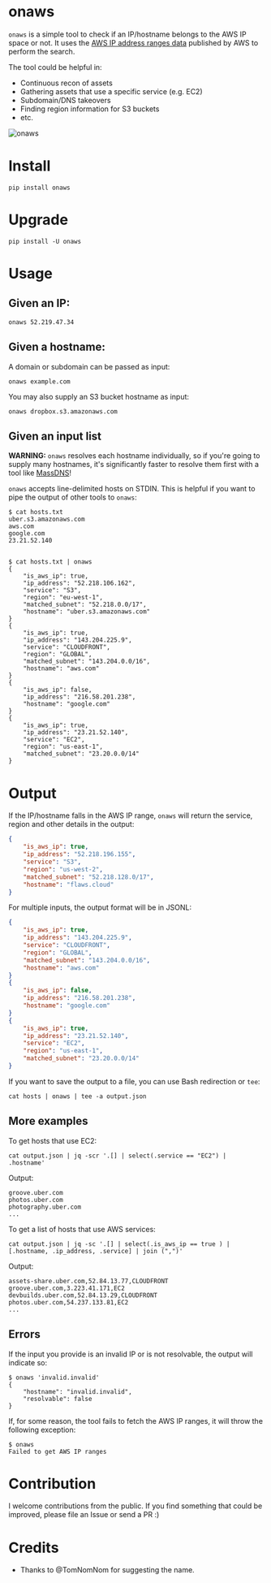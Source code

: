 # onaws

`onaws` is a simple tool to check if an IP/hostname belongs to the AWS IP space or not. It uses the [AWS IP address ranges data](https://docs.aws.amazon.com/general/latest/gr/aws-ip-ranges.html) published by AWS to perform the search.

The tool could be helpful in:

- Continuous recon of assets
- Gathering assets that use a specific service (e.g. EC2)
- Subdomain/DNS takeovers
- Finding region information for S3 buckets
- etc.

![onaws](https://user-images.githubusercontent.com/3582096/124377256-bac56280-dcc8-11eb-9a3f-fa689abaa12b.png)


# Install

```shell
pip install onaws
```

# Upgrade

```shell
pip install -U onaws
```
# Usage

## Given an IP:
```shell
onaws 52.219.47.34
```

## Given a hostname:

A domain or subdomain can be passed as input:

```shell
onaws example.com
```

You may also supply an S3 bucket hostname as input:

```shell
onaws dropbox.s3.amazonaws.com
```

## Given an input list

**WARNING:** `onaws` resolves each hostname individually, so if you're going to supply many hostnames, it's significantly faster to resolve them first with a tool like [MassDNS](https://github.com/blechschmidt/massdns)!

`onaws` accepts line-delimited hosts on STDIN. This is helpful if you want to pipe the output of other tools to `onaws`:

```shell
$ cat hosts.txt
uber.s3.amazonaws.com
aws.com
google.com
23.21.52.140


$ cat hosts.txt | onaws
{
    "is_aws_ip": true,
    "ip_address": "52.218.106.162",
    "service": "S3",
    "region": "eu-west-1",
    "matched_subnet": "52.218.0.0/17",
    "hostname": "uber.s3.amazonaws.com"
}
{
    "is_aws_ip": true,
    "ip_address": "143.204.225.9",
    "service": "CLOUDFRONT",
    "region": "GLOBAL",
    "matched_subnet": "143.204.0.0/16",
    "hostname": "aws.com"
}
{
    "is_aws_ip": false,
    "ip_address": "216.58.201.238",
    "hostname": "google.com"
}
{
    "is_aws_ip": true,
    "ip_address": "23.21.52.140",
    "service": "EC2",
    "region": "us-east-1",
    "matched_subnet": "23.20.0.0/14"
}
```

# Output

If the IP/hostname falls in the AWS IP range, `onaws` will return the service, region and other details in the output:

```json
{
    "is_aws_ip": true,
    "ip_address": "52.218.196.155",
    "service": "S3",
    "region": "us-west-2",
    "matched_subnet": "52.218.128.0/17",
    "hostname": "flaws.cloud"
}
```

For multiple inputs, the output format will be in JSONL:

```json
{
    "is_aws_ip": true,
    "ip_address": "143.204.225.9",
    "service": "CLOUDFRONT",
    "region": "GLOBAL",
    "matched_subnet": "143.204.0.0/16",
    "hostname": "aws.com"
}
{
    "is_aws_ip": false,
    "ip_address": "216.58.201.238",
    "hostname": "google.com"
}
{
    "is_aws_ip": true,
    "ip_address": "23.21.52.140",
    "service": "EC2",
    "region": "us-east-1",
    "matched_subnet": "23.20.0.0/14"
}
```

If you want to save the output to a file, you can use Bash redirection or `tee`:

```shell
cat hosts | onaws | tee -a output.json
```

## More examples

To get hosts that use EC2:

```shell
cat output.json | jq -scr '.[] | select(.service == "EC2") | .hostname'
```
Output:

```
groove.uber.com
photos.uber.com
photography.uber.com
...
```

To get a list of hosts that use AWS services:

```shell
cat output.json | jq -sc '.[] | select(.is_aws_ip == true ) | [.hostname, .ip_address, .service] | join (",")' 
```

Output:

```csv
assets-share.uber.com,52.84.13.77,CLOUDFRONT
groove.uber.com,3.223.41.171,EC2
devbuilds.uber.com,52.84.13.29,CLOUDFRONT
photos.uber.com,54.237.133.81,EC2
...
```

## Errors

If the input you provide is an invalid IP or is not resolvable, the output will indicate so:

```shell
$ onaws 'invalid.invalid'
{
    "hostname": "invalid.invalid",
    "resolvable": false
}
```

If, for some reason, the tool fails to fetch the AWS IP ranges, it will throw the following exception:

```shell
$ onaws
Failed to get AWS IP ranges
```

# Contribution

I welcome contributions from the public. If you find something that could be improved, please file an Issue or send a PR :)

# Credits

- Thanks to @TomNomNom for suggesting the name.
